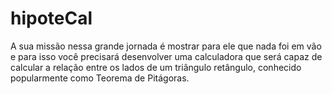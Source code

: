 # hipoteCal
A sua missão nessa grande jornada é mostrar para ele que nada foi em vão e para isso você precisará desenvolver uma calculadora que será capaz de calcular a relação entre os lados de um triângulo retângulo, conhecido popularmente como Teorema de Pitágoras.
